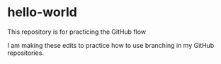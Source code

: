 # hello-world
This repository is for practicing the GitHub flow

I am making these edits to practice how to use branching in my GitHub repositories.
